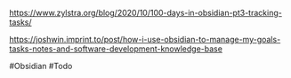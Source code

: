 https://www.zylstra.org/blog/2020/10/100-days-in-obsidian-pt3-tracking-tasks/

https://joshwin.imprint.to/post/how-i-use-obsidian-to-manage-my-goals-tasks-notes-and-software-development-knowledge-base



#Obsidian #Todo